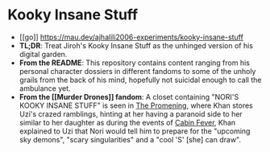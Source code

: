 # Kooky Insane Stuff

<!-- markdownlint-disable-file MD013 -->
* [[go]] <https://mau.dev/ajhalili2006-experiments/kooky-insane-stuff>
* **TL;DR**: Treat Jiroh's Kooky Insane Stuff as the unhinged version of his digital garden.
* **From the README**: This repository contains content ranging from his personal character dossiers in different fandoms to some of the unholy grails from the back of his mind, hopefully not suicidal enough to call the ambulance yet.
* **From the [[Murder Drones]] fandom**: A closet containing "NORI'S KOOKY INSANE STUFF" is seen in [The Promening](https://murder-drones.fandom.com/wiki/The_Promening), where Khan stores Uzi's crazed ramblings, hinting at her having a paranoid side to her similar to her daughter as during the events of [Cabin Fever](https://murder-drones.fandom.com/wiki/Cabin_Fever), Khan explained to Uzi that Nori would tell him to prepare for the "upcoming sky demons", "scary singularities" and a "cool 'S' [she] can draw".
